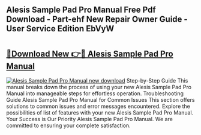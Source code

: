 ## Alesis Sample Pad Pro Manual Free Pdf Download - Part-ehf New Repair Owner Guide - User Service Edition EbVyW

# <h2><a href="http://bc28227.oget.top/?id=Alesis+Sample+Pad+Pro+Manual">🔗Download New 👉🔴 Alesis Sample Pad Pro Manual</a></h2>

[![Alesis Sample Pad Pro Manual new download](https://i.imgur.com/5g1atiW.png)](http://bc28227.oget.top/?id=Alesis+Sample+Pad+Pro+Manual)
Step-by-Step Guide This manual breaks down the process of using your new Alesis Sample Pad Pro Manual into manageable steps for effortless operation. Troubleshooting Guide Alesis Sample Pad Pro Manual for Common Issues This section offers solutions to common issues and error messages encountered. Explore the possibilities of list of features with your new Alesis Sample Pad Pro Manual. Your Success is Our Priority Alesis Sample Pad Pro Manual. We are committed to ensuring your complete satisfaction.
